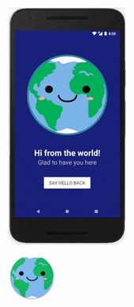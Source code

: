 <img align="center" src="Screenshots/ezgif-5-51a1b7ecda.gif"></img><br/><br/><img src="app/src/main/res/mipmap-xhdpi/ic_launcher.png">


